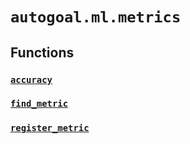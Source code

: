 # `autogoal.ml.metrics`

## Functions

### [`accuracy`](../autogoal.ml.metrics.accuracy)
### [`find_metric`](../autogoal.ml.metrics.find_metric)
### [`register_metric`](../autogoal.ml.metrics.register_metric)
